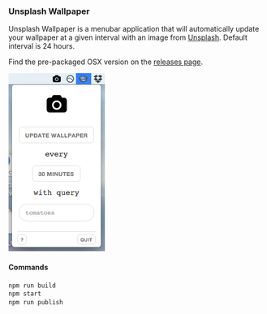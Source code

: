### Unsplash Wallpaper
Unsplash Wallpaper is a menubar application that will automatically update your wallpaper at a given interval with an image from [Unsplash](https://unsplash.com). Default interval is 24 hours.

Find the pre-packaged OSX version on the [releases page](https://github.com/nddery/unsplash-wallpaper/releases).

![screenshot](screenshot.png)

#### Commands
```bash
npm run build
npm start
npm run publish
```
